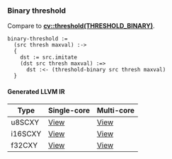 ### Binary threshold
Compare to **[cv::threshold(THRESHOLD_BINARY)](http://docs.opencv.org/2.4.8/modules/imgproc/doc/miscellaneous_transformations.html#threshold)**.

    binary-threshold :=
      (src thresh maxval) :->
      {
        dst := src.imitate
        (dst src thresh maxval) :=>
          dst :<- (threshold-binary src thresh maxval)
      }

#### Generated LLVM IR
| Type    | Single-core | Multi-core |
|---------|-------------|------------|
| u8SCXY  | [View](https://s3.amazonaws.com/liblikely/benchmarks/binary_threshold_u8SCXY__u8SCXY_u8S_u8S_.ll)     | [View](https://s3.amazonaws.com/liblikely/benchmarks/binary_threshold_u8SCXY__u8SCXY_u8S_u8S__m.ll)     |
| i16SCXY | [View](https://s3.amazonaws.com/liblikely/benchmarks/binary_threshold_i16SCXY__i16SCXY_i16S_i16S_.ll) | [View](https://s3.amazonaws.com/liblikely/benchmarks/binary_threshold_i16SCXY__i16SCXY_i16S_i16S__m.ll) |
| f32CXY  | [View](https://s3.amazonaws.com/liblikely/benchmarks/binary_threshold_f32CXY__f32CXY_f32_f32_.ll)     | [View](https://s3.amazonaws.com/liblikely/benchmarks/binary_threshold_f32CXY__f32CXY_f32_f32__m.ll)     |
